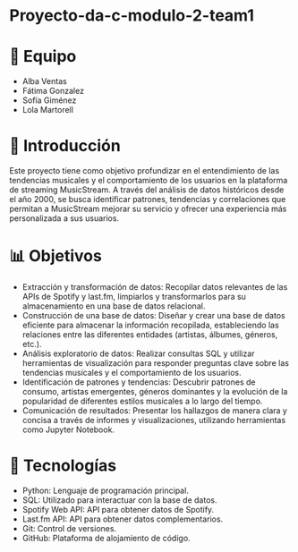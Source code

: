 # Proyecto-da-c-modulo-2-team1

# 👥 Equipo
- Alba Ventas 
- Fátima Gonzalez
- Sofía Giménez
- Lola Martorell

# 📌 Introducción

Este proyecto tiene como objetivo profundizar en el entendimiento de las tendencias musicales y el comportamiento de los usuarios en la plataforma de streaming MusicStream. A través del análisis de datos históricos desde el año 2000, se busca identificar patrones, tendencias y correlaciones que permitan a MusicStream mejorar su servicio y ofrecer una experiencia más personalizada a sus usuarios.

# 📊 Objetivos

- Extracción y transformación de datos: Recopilar datos relevantes de las APIs de Spotify y last.fm, limpiarlos y transformarlos para su almacenamiento en una base de datos relacional.
- Construcción de una base de datos: Diseñar y crear una base de datos eficiente para almacenar la información recopilada, estableciendo las relaciones entre las diferentes entidades (artistas, álbumes, géneros, etc.).
- Análisis exploratorio de datos: Realizar consultas SQL y utilizar herramientas de visualización para responder preguntas clave sobre las tendencias musicales y el comportamiento de los usuarios.
- Identificación de patrones y tendencias: Descubrir patrones de consumo, artistas emergentes, géneros dominantes y la evolución de la popularidad de diferentes estilos musicales a lo largo del tiempo.
- Comunicación de resultados: Presentar los hallazgos de manera clara y concisa a través de informes y visualizaciones, utilizando herramientas como Jupyter Notebook.

# 📍 Tecnologías
- Python: Lenguaje de programación principal.
- SQL: Utilizado para interactuar con la base de datos.
- Spotify Web API: API para obtener datos de Spotify.
- Last.fm API: API para obtener datos complementarios.
- Git: Control de versiones.
- GitHub: Plataforma de alojamiento de código.

